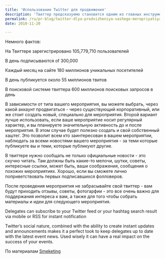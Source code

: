 ```yaml
---
title: 'Использование Twitter для продвижения'
description: 'Твиттер предсказуемо становится одним из главных инструментов для привлечения публики на мероприятия. Немного фактов: На Твиттере зарегистрировано 105,779,710 пользователей В день подписываются of 300,000 Каждый месяц на сайте 180 миллионов уникальных посетителей В день публикуется около 55 миллионов твитов'
permalink: /ru/pr-blog/twitter-dlya-prodvizheniya-vashego-meropriyatiya
date: 2010-11-20

---
```


Немного фактов:

На Твиттере зарегистрировано 105,779,710 пользователей

В день подписываются of 300,000

Каждый месяц на сайте 180 миллионов уникальных посетителей

В день публикуется около  55 миллионов твитов

В поисковой системе  твиттера 600 миллионов поисковых запросов в день

В зависимости от типа вашего мероприятия, вы можете выбрать, через какой аккаунт продвигаться - через существующий корпоративный, или же стоит создать новый, специально для мероприятия. Второй вариант лучше использовать, если ваше мероприятие носит регулярный характер, и вы планируете значительную активность до и после мероприятия. В этом случае будет полезно создать и свой собственный хаштег. Это позволит всем кто заинтересован в вашем мероприятии, наблюдать за всеми новостями вашего мероприятия - за теми которые публикуете вы и теми, которые публикуют другие.

В твиттере нужно сообщать не только официальные новости - это  скучно читать. Там должны быть какие-то мелочи, шутки, советы, интересные ссылки, может быть, ваши соображения, сообщения о похожих мероприятиях. Хорошо, если вы сможете лично поприветствовать первых подписавшихся фолловеров.

После проведения мероприятия не забрасывайте свой твиттер - вам будут приходить отзывы, советы, фотогарфии - это все очень важно для поддержания интереса к вам, а также для того чтобы собрать материалы и идеи для следующего мероприятия.

Delegates can subscribe to your Twitter feed or your hashtag search result via mobile or RSS for instant notification

Twitter’s social nature, combined with the ability to create instant updates and announcements makes it a perfect took to keep delegates up to date with the latest event news. Used wisely it can have a real impact on the success of your events.

По материалам <a href="https://www.smeketing.com/using-twitter-to-promote-events/">Smeketing</a>

